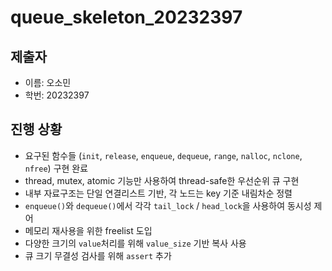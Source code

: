 # queue_skeleton_20232397

## 제출자 
- 이름: 오소민
- 학번: 20232397

## 진행 상황

- 요구된 함수들 (`init`, `release`, `enqueue`, `dequeue`, `range`, `nalloc`, `nclone`, `nfree`) 구현 완료
- thread, mutex, atomic 기능만 사용하여 thread-safe한 우선순위 큐 구현
- 내부 자료구조는 단일 연결리스트 기반, 각 노드는 key 기준 내림차순 정렬
- `enqueue()`와 `dequeue()`에서 각각 `tail_lock` / `head_lock`을 사용하여 동시성 제어
- 메모리 재사용을 위한 freelist 도입
- 다양한 크기의 `value`처리를 위해 `value_size` 기반 복사 사용
- 큐 크기 무결성 검사를 위해 `assert` 추가

